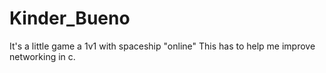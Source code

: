 # Kinder_Bueno
It's a little game a 1v1 with spaceship "online"
This has to help me improve networking in c.
